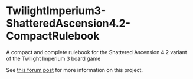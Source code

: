 # TwilightImperium3-ShatteredAscension4.2-CompactRulebook
A compact and complete rulebook for the Shattered Ascension 4.2 variant of the Twilight Imperium 3 board game

See [this forum post](http://www.astralvault.net/games/forum/viewtopic.php?f=6&t=930&p=9978#p9978) for more information on this project.
